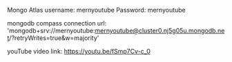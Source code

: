 Mongo Atlas
username: mernyoutube
Password: mernyoutube

mongodb compass connection
url: 'mongodb+srv://mernyoutube:mernyoutube@cluster0.nj5g05u.mongodb.net/?retryWrites=true&w=majority'

youTube video link: https://youtu.be/fSmp7Cv-c_0
